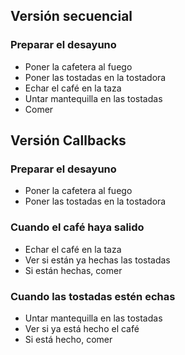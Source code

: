 ## Versión secuencial

### Preparar el desayuno
- Poner la cafetera al fuego
- Poner las tostadas en la tostadora
- Echar el café en la taza
- Untar mantequilla en las tostadas
- Comer


## Versión Callbacks

### Preparar el desayuno
- Poner la cafetera al fuego
- Poner las tostadas en la tostadora

### Cuando el café haya salido
- Echar el café en la taza
- Ver si están ya hechas las tostadas
- Si están hechas, comer

### Cuando las tostadas estén echas
- Untar mantequilla en las tostadas
- Ver si ya está hecho el café
- Si está hecho, comer


